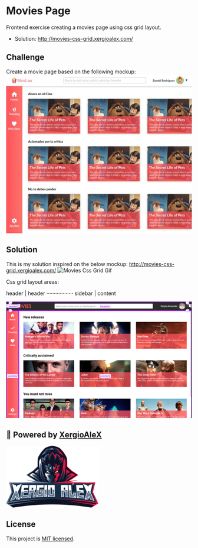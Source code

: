 # Movies Page

Frontend exercise creating a movies page using css grid layout.

- Solution: http://movies-css-grid.xergioalex.com/

## Challenge

Create a movie page based on the following mockup:
<img alt="Movies Challenge Mockup" src="media/movies_challenge_mockup.jpg">

## Solution

This is my solution inspired on the below mockup: http://movies-css-grid.xergioalex.com/
<img alt="Movies Css Grid Gif" src="media/movies-css-grid.gif">

Css grid layout areas:

header  | header
··················
sidebar | content

<img alt="Movies Css Grid Areas" src="media/movies-css-grid-areas.png">


## :electric_plug: Powered by [XergioAleX](https://www.xergioalex.com/)

<a href="https://www.xergioalex.com/" target="_blank">
  <img alt="XergioAleX Logo" src="media/xergioalex.png" width="250">
</a>

## License

This project is [MIT licensed](./LICENSE).
